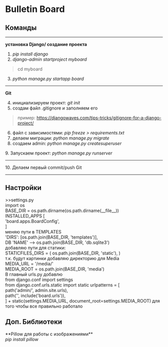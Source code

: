 # Bulletin Board
<h2>Команды</h2>
<hr>
<b>установка Django/ создание проекта</b>

1. <i>pip install django</i>
2. <i>django-admin startproject myboard</i>
> cd myboard
3. <i>python manage.py startapp board</i>
<hr> 
<b>Git</b>

4. инициализируем проект: <i>git init</i>
5. создам файл .gitignore и заполняем его
> пример: https://djangowaves.com/tips-tricks/gitignore-for-a-django-project/
6. файл с зависимостями: <i>pip freeze > requirements.txt</i>
7. делаем миграции: <i>python manage.py migrate</i>
8. создаем admin: <i>python manage.py createsuperuser
</i>
9. Запускаем проект: <i>python manage.py runserver</i>
   <hr>
10. Делаем первый commit/push Git
    <hr>

<h2>Настройки</h2>
>>settings.py<br>
import os <br>
BASE_DIR = os.path.dirname(os.path.dirname(__file__))<br>
INSTALLED_APPS [
<br> 'board.apps.BoardConfig',
<br>]
<br> меняю пути в TEMPLATES<br>
'DIRS': [os.path.join(BASE_DIR, 'templates')],<br>
DB 'NAME' --> os.path.join(BASE_DIR, 'db.sqlite3')<br>
добавляю пути для статики:<br>
STATICFILES_DIRS = (
    os.path.join(BASE_DIR, 'static'),
)<br>
т.к. будут картинки добавляю директорию для Media<br>
MEDIA_URL = '/media/'<br>
MEDIA_ROOT = os.path.join(BASE_DIR, 'media')<br>
В главный urls.py добавлю<br>
from django.conf import settings<br>
from django.conf.urls.static import static
urlpatterns = [<br>
    path('admin/', admin.site.urls),<br>
    path('', include('board.urls')),<br>
] + static(settings.MEDIA_URL, document_root=settings.MEDIA_ROOT)
для того чтобы все правильно работало<br>

<h2>Доп. Библиотеки</h2>
**Pillow для работы с изображениями**
<br>
<i>pip install pillow</i>